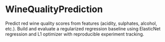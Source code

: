 # WineQualityPrediction
Predict red wine quality scores from features (acidity, sulphates, alcohol, etc.). Build and evaluate a regularized regression baseline using ElasticNet regression and L1 optimizer with reproducible experiment tracking.
